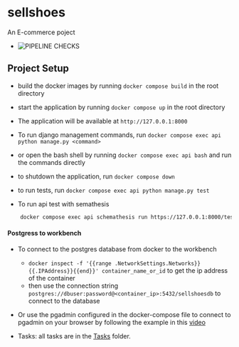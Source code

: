 # sellshoes
An E-commerce poject 

- ![PIPELINE CHECKS](https://github.com/believeohiozua/sellshoes/actions/workflows/cicd.yml/badge.svg?branch=main)


## Project Setup
- build the docker images by running `docker compose build` in the root directory
- start the application by running `docker compose up` in the root directory
- The application will be available at `http://127.0.0.1:8000`
- To run django management commands, run `docker compose exec api python manage.py <command>`
- or open the bash shell by running `docker compose exec api bash` and run the commands directly 
- to shutdown the application, run `docker compose down`
- to run tests, run `docker compose exec api python manage.py test`

- To run api test with semathesis 
```bash
    docker compose exec api schemathesis run https://127.0.0.1:8000/test/swagger.json --request-tls-verify=false -v
```

#### Postgress to workbench
- To connect to the postgres database from docker to the workbench
    - `docker inspect -f '{{range .NetworkSettings.Networks}}{{.IPAddress}}{{end}}' container_name_or_id` to get the ip address of the container
    - then use the connection string `postgres://dbuser:password@<container_ip>:5432/sellshoesdb` to connect to the database
- Or use the pgadmin configured in the docker-compose file to connect to pgadmin on your browser by following the example in this [video](https://www.youtube.com/watch?v=t8tIA1_CT_Q)


- Tasks: all tasks are in the [Tasks](./Tasks) folder.